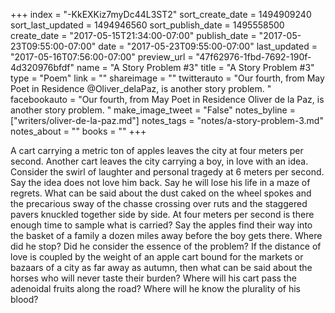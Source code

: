 +++
index = "-KkEXKiz7myDc44L3ST2"
sort_create_date = 1494909240
sort_last_updated = 1494946560
sort_publish_date = 1495558500
create_date = "2017-05-15T21:34:00-07:00"
publish_date = "2017-05-23T09:55:00-07:00"
date = "2017-05-23T09:55:00-07:00"
last_updated = "2017-05-16T07:56:00-07:00"
preview_url = "47f62976-1fbd-7692-190f-4d320976bfdf"
name = "A Story Problem #3"
title = "A Story Problem #3"
type = "Poem"
link = ""
shareimage = ""
twitterauto = "Our fourth, from May Poet in Residence @Oliver_delaPaz, is another story problem. "
facebookauto = "Our fourth, from May Poet in Residence Oliver de la Paz, is another story problem. "
make_image_tweet = "False"
notes_byline = ["writers/oliver-de-la-paz.md"]
notes_tags = "notes/a-story-problem-3.md"
notes_about = ""
books = ""
+++
<p class="prose-poem">A cart carrying a metric ton of apples leaves the city at four meters per second. Another cart leaves the city carrying a boy, in love with an idea. Consider the swirl of laughter and personal tragedy at 6 meters per second. Say the idea does not love him back. Say he will lose his life in a maze of regrets. What can be said about the dust caked on the wheel spokes and the precarious sway of the chasse crossing over ruts and the staggered pavers knuckled together side by side. At four meters per second is there enough time to sample what is carried? Say the apples find their way into the basket of a family a dozen miles away before the boy gets there. Where did he stop? Did he consider the essence of the problem? If the distance of love is coupled by the weight of an apple cart bound for the markets or bazaars of a city as far away as autumn, then what can be said about the horses who will never taste their burden? Where will his cart pass the adenoidal fruits along the road? Where will he know the plurality of his blood?</p>